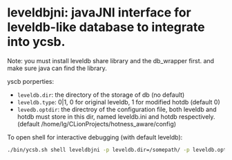 
# leveldbjni: javaJNI interface for leveldb-like database to integrate into ycsb.

Note: you must install leveldb share library and the db_wrapper first. and make sure java can find the library.

yscb porperties:
- `leveldb.dir`: the directory of the storage of db (no default)
- `leveldb.type`: 0|1, 0 for original leveldb, 1 for modified hotdb (default 0)
- `levedb.optdir`: the directroy of the configuration file, both leveldb and hotdb must store in this dir, named leveldb.ini and hotdb respectively. (default /home/lg/CLionProjects/hotness_aware/config)

To open shell for interactive debugging (with default leveldb):

```bash
./bin/ycsb.sh shell leveldbjni -p leveldb.dir=/somepath/ -p leveldb.optdir=/anotherpath/
```

